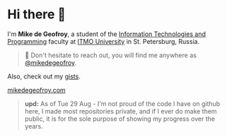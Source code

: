# Hi there 👋

I'm **Mike de Geofroy**, a student of the [Information Technologies and Programming](https://en.itmo.ru/en/faculty/7/Information_Technologies_and_Programming_Faculty.htm) faculty at [ITMO University](https://en.itmo.ru/en/) in St. Petersburg, Russia.

> 💌 Don't hesitate to reach out, you will find me anywhere as [@mikedegeofroy](mailto:mikedegeofroy@gmail.com).

Also, check out my <a href="https://gist.github.com/mikedegeofroy/" target="_blank">gists</a>.

[mikedegeofroy.com](https://mikedegeofroy.com)

> **upd:** As of Tue 29 Aug - I'm not proud of the code I have on github here, I made most repositories private, and if I ever do make them public, it is for the sole purpose of showing my progress over the years. 
